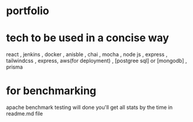 # portfolio

# tech to be used in a concise way

react , jenkins , docker , anisble , chai , mocha , node js , express ,
tailwindcss , express, aws(for deployment) , [postgree sql] or [mongodb] ,
prisma

# for benchmarking

apache benchmark testing will done
you'll get all stats by the time in readme.md file
